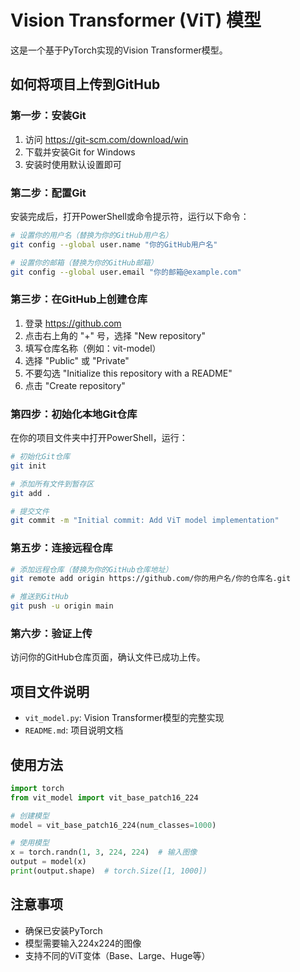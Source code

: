 # Vision Transformer (ViT) 模型

这是一个基于PyTorch实现的Vision Transformer模型。

## 如何将项目上传到GitHub

### 第一步：安装Git

1. 访问 https://git-scm.com/download/win
2. 下载并安装Git for Windows
3. 安装时使用默认设置即可

### 第二步：配置Git

安装完成后，打开PowerShell或命令提示符，运行以下命令：

```bash
# 设置你的用户名（替换为你的GitHub用户名）
git config --global user.name "你的GitHub用户名"

# 设置你的邮箱（替换为你的GitHub邮箱）
git config --global user.email "你的邮箱@example.com"
```

### 第三步：在GitHub上创建仓库

1. 登录 https://github.com
2. 点击右上角的 "+" 号，选择 "New repository"
3. 填写仓库名称（例如：vit-model）
4. 选择 "Public" 或 "Private"
5. 不要勾选 "Initialize this repository with a README"
6. 点击 "Create repository"

### 第四步：初始化本地Git仓库

在你的项目文件夹中打开PowerShell，运行：

```bash
# 初始化Git仓库
git init

# 添加所有文件到暂存区
git add .

# 提交文件
git commit -m "Initial commit: Add ViT model implementation"
```

### 第五步：连接远程仓库

```bash
# 添加远程仓库（替换为你的GitHub仓库地址）
git remote add origin https://github.com/你的用户名/你的仓库名.git

# 推送到GitHub
git push -u origin main
```

### 第六步：验证上传

访问你的GitHub仓库页面，确认文件已成功上传。

## 项目文件说明

- `vit_model.py`: Vision Transformer模型的完整实现
- `README.md`: 项目说明文档

## 使用方法

```python
import torch
from vit_model import vit_base_patch16_224

# 创建模型
model = vit_base_patch16_224(num_classes=1000)

# 使用模型
x = torch.randn(1, 3, 224, 224)  # 输入图像
output = model(x)
print(output.shape)  # torch.Size([1, 1000])
```

## 注意事项

- 确保已安装PyTorch
- 模型需要输入224x224的图像
- 支持不同的ViT变体（Base、Large、Huge等）
